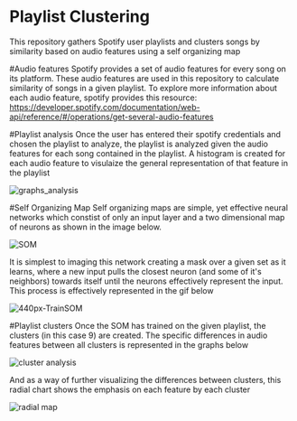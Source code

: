 # Playlist Clustering
This repository gathers Spotify user playlists and clusters songs by similarity based on audio features using a self organizing map

#Audio features
Spotify provides a set of audio features for every song on its platform. These audio features are used in this repository to calculate similarity of songs in a given playlist. To explore more information about each audio feature, spotify provides this resource: https://developer.spotify.com/documentation/web-api/reference/#/operations/get-several-audio-features

#Playlist analysis
Once the user has entered their spotify credentials and chosen the playlist to analyze, the playlist is analyzed given the audio features for each song contained in the playlist. A histogram is created for each audio feature to visulaize the general representation of that feature in the playlist

![graphs_analysis](https://user-images.githubusercontent.com/29511758/148264166-95041b4d-cd7a-4e5c-833f-39e845f51b1b.png)

#Self Organizing Map
Self organizing maps are simple, yet effective neural networks which constist of only an input layer and a two dimensional map of neurons as shown in the image below.

![SOM](https://user-images.githubusercontent.com/29511758/148267528-bd278751-0072-4bad-aee2-7534056a06a6.png)

It is simplest to imaging this network creating a mask over a given set as it learns, where a new input pulls the closest neuron (and some of it's neighbors) towards itself until the neurons effectively represent the input. This process is effectively represented in the gif below

![440px-TrainSOM](https://user-images.githubusercontent.com/29511758/148269536-5f841a5f-5795-46b5-b074-2e386908eeff.gif)

#Playlist clusters
Once the SOM has trained on the given playlist, the clusters (in this case 9) are created. The specific differences in audio features between all clusters is represented in the graphs below

![cluster analysis](https://user-images.githubusercontent.com/29511758/148269726-8a747118-85b0-405a-941a-8abd43d0650f.png)

And as a way of further visualizing the differences between clusters, this radial chart shows the emphasis on each feature by each cluster

![radial map](https://user-images.githubusercontent.com/29511758/148270391-d926dc30-610f-4c93-9fce-95bd335d0fd8.png)


